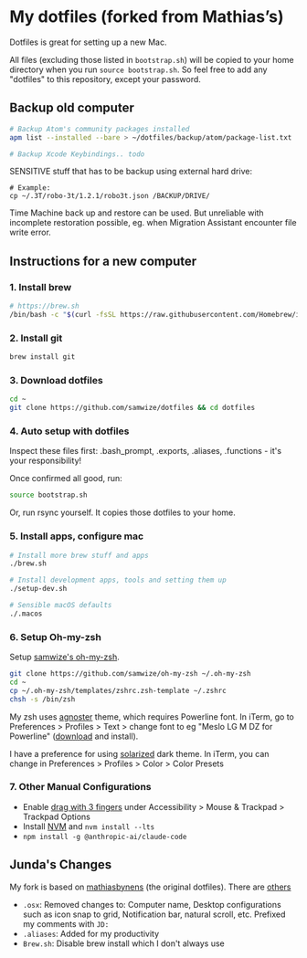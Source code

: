 # My dotfiles (forked from Mathias’s)

Dotfiles is great for setting up a new Mac.

All files (excluding those listed in `bootstrap.sh`) will be copied to your home directory when you run `source bootstrap.sh`. So feel free to add any "dotfiles" to this repository, except your password.

## Backup old computer

```bash
# Backup Atom's community packages installed
apm list --installed --bare > ~/dotfiles/backup/atom/package-list.txt

# Backup Xcode Keybindings.. todo
```

SENSITIVE stuff that has to be backup using external hard drive:

    # Example:
    cp ~/.3T/robo-3t/1.2.1/robo3t.json /BACKUP/DRIVE/

Time Machine back up and restore can be used. But unreliable with incomplete restoration possible, eg. when Migration Assistant encounter file write error.

## Instructions for a new computer

### 1. Install brew

```bash
# https://brew.sh
/bin/bash -c "$(curl -fsSL https://raw.githubusercontent.com/Homebrew/install/HEAD/install.sh)"
```

### 2. Install git

```bash
brew install git
```

### 3. Download dotfiles

```bash
cd ~
git clone https://github.com/samwize/dotfiles && cd dotfiles
```

### 4. Auto setup with dotfiles

Inspect these files first: .bash_prompt, .exports, .aliases, .functions - it's your responsibility!

Once confirmed all good, run:

```bash
source bootstrap.sh
```

Or, run rsync yourself. It copies those dotfiles to your home.

### 5. Install apps, configure mac

```bash
# Install more brew stuff and apps
./brew.sh

# Install development apps, tools and setting them up
./setup-dev.sh

# Sensible macOS defaults
./.macos
```

### 6. Setup Oh-my-zsh

Setup [samwize's oh-my-zsh](https://github.com/samwize/oh-my-zsh).

```bash
git clone https://github.com/samwize/oh-my-zsh ~/.oh-my-zsh
cd ~
cp ~/.oh-my-zsh/templates/zshrc.zsh-template ~/.zshrc
chsh -s /bin/zsh
```

My zsh uses [agnoster](https://github.com/agnoster/agnoster-zsh-theme) theme, which requires Powerline font. In iTerm, go to Preferences > Profiles > Text > change font to eg "Meslo LG M DZ for Powerline" ([download](https://github.com/powerline/fonts/blob/master/Meslo%20Dotted/Meslo%20LG%20M%20DZ%20Regular%20for%20Powerline.ttf) and install).

I have a preference for using [solarized](https://github.com/altercation/solarized) dark theme. In iTerm, you can change in Preferences > Profiles > Color > Color Presets

### 7. Other Manual Configurations

- Enable [drag with 3 fingers](https://support.apple.com/en-sg/HT204609) under Accessibility > Mouse & Trackpad > Trackpad Options
- Install [NVM](https://github.com/nvm-sh/nvm) and `nvm install --lts`
- `npm install -g @anthropic-ai/claude-code`

## Junda's Changes

My fork is based on [mathiasbynens](https://github.com/mathiasbynens/dotfiles) (the original dotfiles). There are [others](http://dotfiles.github.io)

- `.osx`: Removed changes to: Computer name, Desktop configurations such as icon snap to grid, Notification bar, natural scroll, etc. Prefixed my comments with `JD:`
- `.aliases`: Added for my productivity
- `Brew.sh`: Disable brew install which I don't always use
